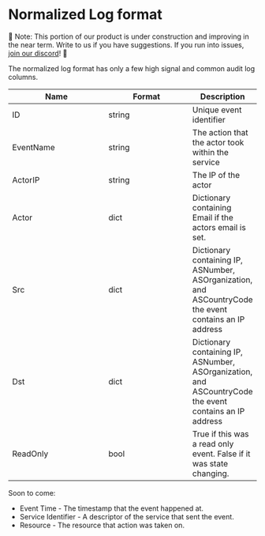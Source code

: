 # Normalized Log format

🚧  Note: This portion of our product is under construction and improving in the near term. Write to us if you have suggestions. If you run into issues, [join our discord](https://discord.gg/n3y6WwPCg7)! 🚧

The normalized log format has only a few high signal and common audit log columns.

<table><thead><tr><th width="186.33333333333331">Name</th><th width="162">Format</th><th>Description</th></tr></thead><tbody><tr><td>ID</td><td>string</td><td>Unique event identifier</td></tr><tr><td>EventName</td><td>string</td><td>The action that the actor took within the service</td></tr><tr><td>ActorIP</td><td>string</td><td>The IP of the actor</td></tr><tr><td>Actor</td><td>dict</td><td>Dictionary containing Email if the actors email is set.</td></tr><tr><td>Src</td><td>dict</td><td>Dictionary containing IP, ASNumber, ASOrganization, and ASCountryCode the event contains an IP address</td></tr><tr><td>Dst</td><td>dict</td><td>Dictionary containing IP, ASNumber, ASOrganization, and ASCountryCode the event contains an IP address</td></tr><tr><td>ReadOnly</td><td>bool</td><td>True if this was a read only event. False if it was state changing.</td></tr></tbody></table>

Soon to come:

* Event Time - The timestamp that the event happened at.
* Service Identifier - A descriptor of the service that sent the event.
* Resource - The resource that action was taken on.
